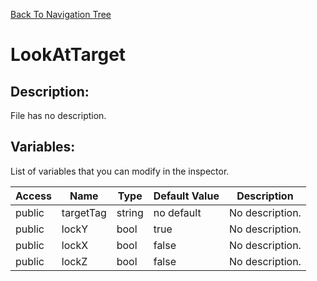 [Back To Navigation Tree](https://wesleywh.github.io/githubpages/docs/navigation.html)
# LookAtTarget

## Description:
File has no description.

## Variables:
List of variables that you can modify in the inspector.

|Access|Name|Type|Default Value|Description|
|---|---|---|---|---|
|public|targetTag|string|no default|No description.|
|public|lockY|bool|true|No description.|
|public|lockX|bool|false|No description.|
|public|lockZ|bool|false|No description.|
